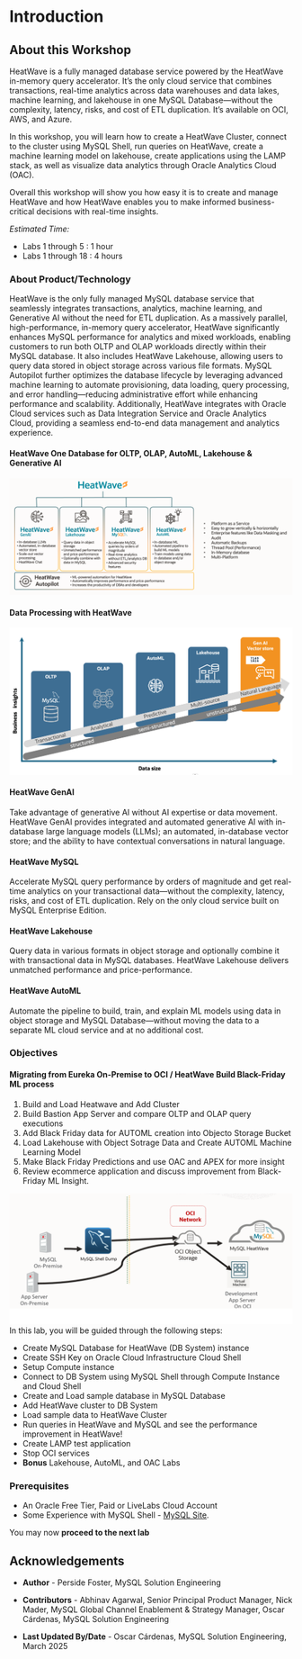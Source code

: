 # Introduction

## About this Workshop

 HeatWave is a fully managed database service powered by the HeatWave in-memory query accelerator. It’s the only cloud service that combines transactions, real-time analytics across data warehouses and data lakes, machine learning, and lakehouse in one MySQL Database—without the complexity, latency, risks, and cost of ETL duplication. It’s available on OCI, AWS, and Azure.

In this workshop, you will learn how to create a HeatWave Cluster, connect to the cluster using MySQL Shell, run queries on HeatWave, create a machine learning model on lakehouse, create applications using the LAMP stack, as well as visualize data analytics through Oracle Analytics Cloud (OAC).

Overall this workshop will show you how easy it is to create and manage HeatWave and how HeatWave enables you to make informed business-critical decisions with real-time insights.

_Estimated Time:_

- Labs 1 through 5  : 1 hour
- Labs 1 through 18 : 4 hours

### About Product/Technology

 HeatWave is the only fully managed MySQL database service that seamlessly integrates transactions, analytics, machine learning, and Generative AI without the need for ETL duplication. As a massively parallel, high-performance, in-memory query accelerator, HeatWave significantly enhances MySQL performance for analytics and mixed workloads, enabling customers to run both OLTP and OLAP workloads directly within their MySQL database. It also includes HeatWave Lakehouse, allowing users to query data stored in object storage across various file formats. MySQL Autopilot further optimizes the database lifecycle by leveraging advanced machine learning to automate provisioning, data loading, query processing, and error handling—reducing administrative effort while enhancing performance and scalability. Additionally, HeatWave integrates with Oracle Cloud services such as Data Integration Service and Oracle Analytics Cloud, providing a seamless end-to-end data management and analytics experience.

#### HeatWave One Database for OLTP, OLAP, AutoML, Lakehouse & Generative AI

  ![HeatWave diagram](./images/HeatWave-diagram-intro1.png "HeatWave diagram")

#### Data Processing with HeatWave

  ![HeatWave in a Nutshell](./images/HeatWave-diagram-intro2.png "HeatWave in a Nutshell")

#### HeatWave GenAI

Take advantage of generative AI without AI expertise or data movement. HeatWave GenAI provides integrated and automated generative AI with in-database large language models (LLMs); an automated, in-database vector store; and the ability to have contextual conversations in natural language.

#### HeatWave MySQL

Accelerate MySQL query performance by orders of magnitude and get real-time analytics on your transactional data—without the complexity, latency, risks, and cost of ETL duplication. Rely on the only cloud service built on MySQL Enterprise Edition.

#### HeatWave Lakehouse

Query data in various formats in object storage and optionally combine it with transactional data in MySQL databases. HeatWave Lakehouse delivers unmatched performance and price-performance.

#### HeatWave AutoML

Automate the pipeline to build, train, and explain ML models using data in object storage and MySQL Database—without moving the data to a separate ML cloud service and at no additional cost.

### Objectives

#### Migrating from Eureka On-Premise to OCI / HeatWave Build Black-Friday ML process

1. Build and Load Heatwave and Add Cluster
2. Build Bastion App Server and compare OLTP and OLAP query executions
3. Add Black Friday data for AUTOML creation into Objecto Storage Bucket
4. Load Lakehouse with Object Sotrage Data and Create AUTOML Machine Learning Model
5. Make Black Friday Predictions and use OAC and APEX for more insight
6. Review ecommerce application and discuss improvement from Black-Friday ML Insight.

![lakehouse diagram](./images/mysql-heatwave-intro-3.png "MySQL HeatWave Lakehouse")
In this lab, you will be guided through the following steps:

- Create MySQL Database for HeatWave (DB System) instance
- Create SSH Key on Oracle Cloud Infrastructure Cloud Shell
- Setup Compute instance
- Connect to DB System using MySQL Shell through Compute Instance and Cloud Shell
- Create and Load sample database in MySQL Database
- Add HeatWave cluster to DB System
- Load sample data to HeatWave Cluster
- Run queries in HeatWave and MySQL and see the performance improvement in HeatWave!
- Create LAMP test application
- Stop OCI services
- **Bonus** Lakehouse, AutoML, and OAC Labs


### Prerequisites

- An Oracle Free Tier, Paid or LiveLabs Cloud Account
- Some Experience with MySQL Shell - [MySQL Site](https://dev.mysql.com/doc/mysql-shell/9.2/en/).

You may now **proceed to the next lab**

## Acknowledgements

- **Author** - Perside Foster, MySQL Solution Engineering

- **Contributors** - Abhinav Agarwal, Senior Principal Product Manager, Nick Mader, MySQL Global Channel Enablement & Strategy Manager, Oscar Cárdenas, MySQL Solution Engineering
- **Last Updated By/Date** - Oscar Cárdenas, MySQL Solution Engineering, March 2025


[def]: videohub:VideoID